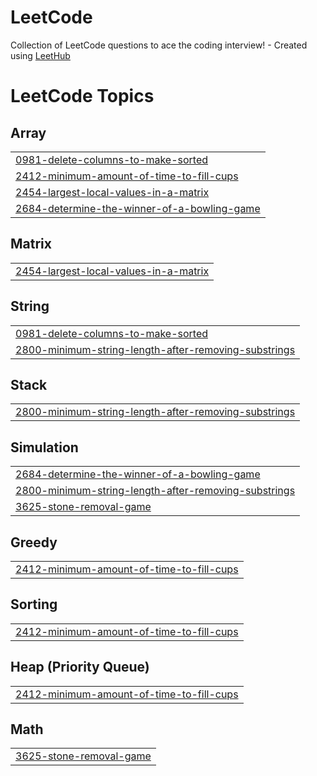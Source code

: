 # LeetCode
Collection of LeetCode questions to ace the coding interview! - Created using [LeetHub](https://github.com/QasimWani/LeetHub)

<!---LeetCode Topics Start-->
# LeetCode Topics
## Array
|  |
| ------- |
| [0981-delete-columns-to-make-sorted](https://github.com/ajtravis/LeetCode/tree/master/0981-delete-columns-to-make-sorted) |
| [2412-minimum-amount-of-time-to-fill-cups](https://github.com/ajtravis/LeetCode/tree/master/2412-minimum-amount-of-time-to-fill-cups) |
| [2454-largest-local-values-in-a-matrix](https://github.com/ajtravis/LeetCode/tree/master/2454-largest-local-values-in-a-matrix) |
| [2684-determine-the-winner-of-a-bowling-game](https://github.com/ajtravis/LeetCode/tree/master/2684-determine-the-winner-of-a-bowling-game) |
## Matrix
|  |
| ------- |
| [2454-largest-local-values-in-a-matrix](https://github.com/ajtravis/LeetCode/tree/master/2454-largest-local-values-in-a-matrix) |
## String
|  |
| ------- |
| [0981-delete-columns-to-make-sorted](https://github.com/ajtravis/LeetCode/tree/master/0981-delete-columns-to-make-sorted) |
| [2800-minimum-string-length-after-removing-substrings](https://github.com/ajtravis/LeetCode/tree/master/2800-minimum-string-length-after-removing-substrings) |
## Stack
|  |
| ------- |
| [2800-minimum-string-length-after-removing-substrings](https://github.com/ajtravis/LeetCode/tree/master/2800-minimum-string-length-after-removing-substrings) |
## Simulation
|  |
| ------- |
| [2684-determine-the-winner-of-a-bowling-game](https://github.com/ajtravis/LeetCode/tree/master/2684-determine-the-winner-of-a-bowling-game) |
| [2800-minimum-string-length-after-removing-substrings](https://github.com/ajtravis/LeetCode/tree/master/2800-minimum-string-length-after-removing-substrings) |
| [3625-stone-removal-game](https://github.com/ajtravis/LeetCode/tree/master/3625-stone-removal-game) |
## Greedy
|  |
| ------- |
| [2412-minimum-amount-of-time-to-fill-cups](https://github.com/ajtravis/LeetCode/tree/master/2412-minimum-amount-of-time-to-fill-cups) |
## Sorting
|  |
| ------- |
| [2412-minimum-amount-of-time-to-fill-cups](https://github.com/ajtravis/LeetCode/tree/master/2412-minimum-amount-of-time-to-fill-cups) |
## Heap (Priority Queue)
|  |
| ------- |
| [2412-minimum-amount-of-time-to-fill-cups](https://github.com/ajtravis/LeetCode/tree/master/2412-minimum-amount-of-time-to-fill-cups) |
## Math
|  |
| ------- |
| [3625-stone-removal-game](https://github.com/ajtravis/LeetCode/tree/master/3625-stone-removal-game) |
<!---LeetCode Topics End-->